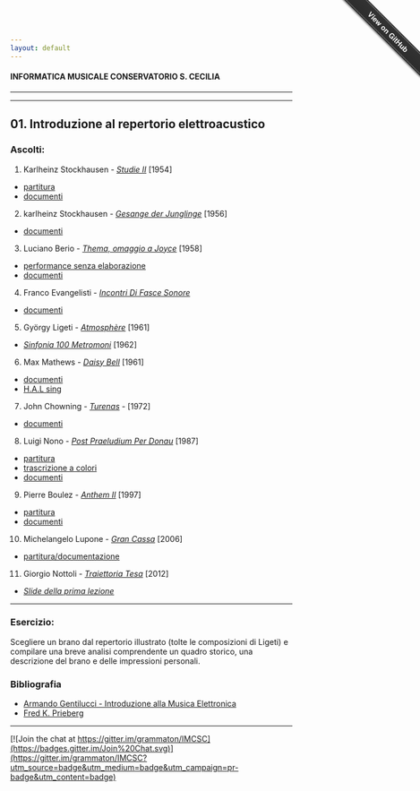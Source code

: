 ```yaml
---
layout: default
---
```

#### INFORMATICA MUSICALE CONSERVATORIO S. CECILIA
----
----

## 01. Introduzione al repertorio elettroacustico

### Ascolti:


 1. Karlheinz Stockhausen - [*Studie II*](https://copy.com/QJyjJjMx96DK0umn) [1954]
   * [partitura](https://www.copy.com/browse/a:78e91d1;z:copy;b:myfiles/Materiali_Inf_Mus;oid:6750/Studie%20II;oid:6759/StudieII.pdf;oid:6851) 
   * [documenti](https://www.copy.com/browse/a:78e91d1;z:copy;b:myfiles/Materiali_Inf_Mus;oid:6750/Studie%20II;oid:6759/StudieII.doc;oid:6783)
 2. karlheinz Stockhausen - [*Gesange der Junglinge*](https://www.copy.com/browse/a:78e91d1;z:copy;b:myfiles/Materiali_Inf_Mus;oid:6750/Gesange;oid:6753/Stockhausen%20Gesang%20der%20Jünglinge%20(1956)%20-%20aural%20score.mp4;oid:6773) [1956]
   * [documenti](https://www.copy.com/browse/a:78e91d1;z:copy;b:myfiles/Materiali_Inf_Mus;oid:6750/Gesange;oid:6753/Gesange.rtf;oid:6767)
 3. Luciano Berio - [*Thema, omaggio a Joyce*](https://www.copy.com/browse/a:78e91d1;z:copy;b:myfiles/Materiali_Inf_Mus;oid:6750/Thema;oid:6760/thema.wav;oid:6855) [1958]
   * [performance senza elaborazione](https://www.copy.com/browse/a:78e91d1;z:copy;b:myfiles/Materiali_Inf_Mus;oid:6750/Thema;oid:6760/Recording%20of%20Sirens%20from%20Ulysses.flv;oid:6789)
   * [documenti](https://www.copy.com/browse/a:78e91d1;z:copy;b:myfiles/Materiali_Inf_Mus;oid:6750/Thema;oid:6760/QCSM_1992.pdf;oid:6790)
 4. Franco Evangelisti - [*Incontri Di Fasce Sonore*](https://www.copy.com/browse/a:78e91d1;z:copy;b:myfiles/Materiali_Inf_Mus;oid:6750/Incontri_Fasce_Sonore;oid:6755/Franco%20Evangelisti%20Incontri%20di%20fasce%20sonore%20(1956-1957).mp4;oid:6774)
   * [documenti](https://www.copy.com/browse/a:78e91d1;z:copy;b:myfiles/Materiali_Inf_Mus;oid:6750/Incontri_Fasce_Sonore;oid:6755/Analisi_di_Incontri_Di_Fasce_Sonore_di_Franco_Evangelisti-libre.pdf;oid:6768)
 5. György Ligeti - [*Atmosphère*](https://www.copy.com/browse/a:78e91d1;z:copy;b:myfiles/Materiali_Inf_Mus;oid:6750/Ligeti;oid:6756/Atmospheres-Gyorgy%20Ligeti.mp4;oid:6776) [1961]
   * [*Sinfonia 100 Metromoni*](https://www.copy.com/browse/a:78e91d1;z:copy;b:myfiles/Materiali_Inf_Mus;oid:6750/Ligeti;oid:6756/György%20Ligeti%20-%20Poema%20sinfónico%20para%20100%20Metrónomos.mp4;oid:6796) [1962]
 6. Max Mathews - [*Daisy Bell*](https://www.youtube.com/watch?v=41U78QP8nBk&list=RD41U78QP8nBk) [1961]
  * [documenti](https://www.copy.com/browse/a:78e91d1;z:copy;b:myfiles/Materiali_Inf_Mus;oid:6750/Daisy%20Bell;oid:6752/Storia2_voce_computer_v0.6.pdf;oid:6775)
   * [H.A.L sing](https://www.copy.com/browse/a:78e91d1;z:copy;b:myfiles/Materiali_Inf_Mus;oid:6750/Daisy%20Bell;oid:6752/2001%20HAL%20sings%20DAISY%20w%20Keir%20Dullea%20n%20Douglas%20Rain%20Stanley%20Kubrick%20hare%20clip.mp4;oid:6797)
 7. John Chowning - [*Turenas*](https://www.copy.com/browse/a:78e91d1;z:copy;b:myfiles/Materiali_Inf_Mus;oid:6750/Turenas;oid:6761/John%20Chowning%20-%20Turenas.mp4;oid:6854)  -  [1972]
   * [documenti](https://www.academia.edu/5497062/Chowning_e_la_sintesi_FM._Analisi_di_Turenas)
 8. Luigi Nono - [*Post Praeludium Per Donau*](https://www.copy.com/browse/a:78e91d1;z:copy;b:myfiles/Materiali_Inf_Mus;oid:6750/Post_Praeludium_Per_Donau;oid:6757/LuigiNono_PostPrae1987_SchiaffiniVidolin_1991.wav;oid:6856) [1987]
   * [partitura](https://www.copy.com/browse/a:78e91d1;z:copy;b:myfiles/Materiali_Inf_Mus;oid:6750/Post_Praeludium_Per_Donau;oid:6757/Nono_post-prae_partitura.pdf;oid:6785)
   * [trascrizione a colori](https://www.copy.com/browse/a:78e91d1;z:copy;b:myfiles/Materiali_Inf_Mus;oid:6750/Post_Praeludium_Per_Donau;oid:6757/LuigiNono_Postpreludium%20per%20Donau_partituratrascrittaCOL.pdf;oid:6778)
   * [documenti](https://www.copy.com/browse/a:78e91d1;z:copy;b:myfiles/Materiali_Inf_Mus;oid:6750/Post_Praeludium_Per_Donau;oid:6757/SilviaLanzalone_articoloUCM2005_Inglese.pdf;oid:6784)
 9. Pierre Boulez - [*Anthem II*](https://www.copy.com/browse/a:78e91d1;z:copy;b:myfiles/Materiali_Inf_Mus;oid:6750/Anthèmes_2;oid:6751/Pierre%20Boulez%20Anthèmes%202%20Michael%20Barenboim%2C%20violin.flv;oid:6808) [1997]
   * [partitura](https://www.copy.com/browse/a:78e91d1;z:copy;b:myfiles/Materiali_Inf_Mus;oid:6750/Anthèmes_2;oid:6751/Regie%20Informatique.pdf;oid:6829)
   * [documenti](https://www.copy.com/browse/a:78e91d1;z:copy;b:myfiles/Materiali_Inf_Mus;oid:6750/Anthèmes_2;oid:6751/Anthemes_2_-_Marinoni-libre.pdf;oid:6765)
 10. Michelangelo Lupone - [*Gran Cassa*](https://www.copy.com/browse/a:78e91d1;z:copy;b:myfiles/Materiali_Inf_Mus;oid:6750/Grancassa;oid:6754/GranCassaGeoffroyPerpignan.flv;oid:6835) [2006]
   * [partitura/documentazione](https://www.copy.com/browse/a:78e91d1;z:copy;b:myfiles/Materiali_Inf_Mus;oid:6750/Grancassa;oid:6754/G-C_Score_pdf;oid:6762)
 11. Giorgio Nottoli - [*Traiettoria Tesa*](https://www.youtube.com/watch?v=bqjLSPv-KXs) [2012]
   
  
- [*Slide della prima lezione*](https://www.copy.com/browse/a:78e91d1;z:copy;b:myfiles/Materiali_Inf_Mus;oid:6750/Slide_Corso;oid:6758/Slide_Inf_Mus.pdf;oid:6859)
 
----

### Esercizio:

Scegliere un brano dal repertorio illustrato (tolte le composizioni di Ligeti) e compilare una breve analisi comprendente un quadro storico, una descrizione del brano e delle impressioni personali.


### Bibliografia

 - [Armando Gentilucci - Introduzione alla Musica Elettronica](https://copy.com/gmatZ8qkaw1WROAG)
 - [Fred K. Prieberg](https://copy.com/mU6LRdCdxUlrVAIZ)
 
----

[![Join the chat at https://gitter.im/grammaton/IMCSC](https://badges.gitter.im/Join%20Chat.svg)](https://gitter.im/grammaton/IMCSC?utm_source=badge&utm_medium=badge&utm_campaign=pr-badge&utm_content=badge)
 
<div class="github-fork-ribbon-wrapper right fixed" style="width: 150px;height: 150px;position: fixed;overflow: hidden;top: 0;z-index: 9999;pointer-events: none;right: 0;"><div class="github-fork-ribbon" style="position: absolute;padding: 2px 0;background-color: #333;background-image: linear-gradient(to bottom, rgba(0, 0, 0, 0), rgba(0, 0, 0, 0.15));-webkit-box-shadow: 0 2px 3px 0 rgba(0, 0, 0, 0.5);-moz-box-shadow: 0 2px 3px 0 rgba(0, 0, 0, 0.5);box-shadow: 0 2px 3px 0 rgba(0, 0, 0, 0.5);z-index: 9999;pointer-events: auto;top: 42px;right: -43px;-webkit-transform: rotate(45deg);-moz-transform: rotate(45deg);-ms-transform: rotate(45deg);-o-transform: rotate(45deg);transform: rotate(45deg);"><a href="https://github.com/grammaton/IMCSC" style="font: 700 13px &quot;Helvetica Neue&quot;, Helvetica, Arial, sans-serif;color: #fff;text-decoration: none;text-shadow: 0 -1px rgba(0, 0, 0, 0.5);text-align: center;width: 200px;line-height: 20px;display: inline-block;padding: 2px 0;border-width: 1px 0;border-style: dotted;border-color: rgba(255, 255, 255, 0.7);">View on GitHub</a></div></div>
